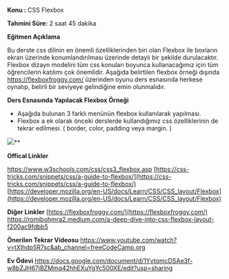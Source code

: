 **Konu :** CSS Flexbox

**Tahmini Süre:** 2 saat 45 dakika

**Eğitmen Açıklama**

Bu derste css dilinin en önemli özelliklerinden biri olan Flexbox ile boxların ekran üzerinde konumlandırılması üzerinde detaylı bir şekilde durulacaktır. Flexbox dizayn modelini tüm css konuları boyunca kullanacağımız için tüm öğrencilerin katılımı çok önemlidir. 
Aşağıda belirtilen flexbox örneği dışında https://flexboxfroggy.com/ üzerinden oyunu ders esnasında herkese oynatıp, belirli bir seviyeye gelindiğine emin olunmalıdır. 


**Ders Esnasında Yapılacak Flexbox Örneği**

* Aşağıda bulunan 3 farklı menünün flexbox kullanılarak yapılması. 
* Flexbox a ek olarak önceki derslerde kullandığımız css özelliklerinin de tekrar edilmesi. ( border, color, padding veya margin. )

![](https://lh6.googleusercontent.com/xCQgMKSSiSBbq5MNw9lH6TmZYYuHc3qOAEBzbwxHQnoH1_nZg7dw0_129xlYkAk7N6SNwe6xrG4Tt2P13YAZGXldnfEC2_idkrjw8I4LmuMo2bvZ7DqZaHITClHjPYxjjfYTyYgiQrRWtzHieCy3Lsk9wlH2nHcuuSjl3lyIcSTkJ1_87pQpjBdDV_Aizw)**

**Offical Linkler**

https://www.w3schools.com/css/css3_flexbox.asp
[https://css-tricks.com/snippets/css/a-guide-to-flexbox/](https://css-tricks.com/snippets/css/a-guide-to-flexbox/)
[https://developer.mozilla.org/en-US/docs/Learn/CSS/CSS_layout/Flexbox](https://developer.mozilla.org/en-US/docs/Learn/CSS/CSS_layout/Flexbox)


**Diğer Linkler**
[https://flexboxfroggy.com/](https://flexboxfroggy.com/)
https://romibohmra2.medium.com/a-deep-dive-into-css-flexbox-layout-f200ac9fdbb5


**Önerilen Tekrar Videosu**
https://www.youtube.com/watch?v=tXIhdp5R7sc&ab_channel=freeCodeCamp.org

**Ev Ödevi**
https://docs.google.com/document/d/1YvtqmcDSAe3f-w8bZJH67jBZMmq42hhEXuYgYc500XE/edit?usp=sharing



